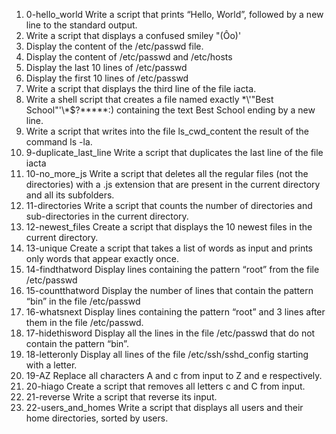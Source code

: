 1. 0-hello_world  Write a script that prints “Hello, World”, followed by a new line to the standard output. 
2. Write a script that displays a confused smiley "(Ôo)'
3. Display the content of the /etc/passwd file.
4. Display the content of /etc/passwd and /etc/hosts                            
5. Display the last 10 lines of /etc/passwd                                     
6. Display the first 10 lines of /etc/passwd                                    
7. Write a script that displays the third line of the file iacta.               
8. Write a shell script that creates a file named exactly \*\\'"Best School"\'\\*$\?\*\*\*\*\*:) containing the text Best School ending by a new line.          
9. Write a script that writes into the file ls_cwd_content the result of the command ls -la.    
10. 9-duplicate_last_line Write a script that duplicates the last line of the file iacta
11. 10-no_more_js Write a script that deletes all the regular files (not the directories) with a .js extension that are present in the current directory and all its subfolders.
12. 11-directories Write a script that counts the number of directories and sub-directories in the current directory.
13. 12-newest_files Create a script that displays the 10 newest files in the current directory.
14. 13-unique Create a script that takes a list of words as input and prints only words that appear exactly once.
15. 14-findthatword Display lines containing the pattern “root” from the file /etc/passwd
16. 15-countthatword Display the number of lines that contain the pattern “bin” in the file /etc/passwd
17. 16-whatsnext Display lines containing the pattern “root” and 3 lines after them in the file /etc/passwd.
18. 17-hidethisword Display all the lines in the file /etc/passwd that do not contain the pattern “bin”.
19. 18-letteronly Display all lines of the file /etc/ssh/sshd_config starting with a letter.
20. 19-AZ Replace all characters A and c from input to Z and e respectively.
21. 20-hiago Create a script that removes all letters c and C from input.
22. 21-reverse Write a script that reverse its input.
23. 22-users_and_homes Write a script that displays all users and their home directories, sorted by users.
